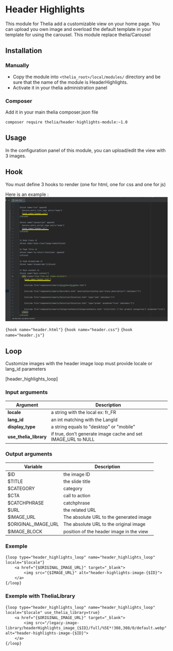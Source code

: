 # Header Highlights

This module for Thelia add a customizable view on your home page.
You can upload you own image and overload the default template in your template for using the carousel.
This module replace thelia/Carousel

## Installation

### Manually

* Copy the module into ```<thelia_root>/local/modules/``` directory and be sure that the name of the module is HeaderHighlights.
* Activate it in your thelia administration panel

### Composer

Add it in your main thelia composer.json file

```
composer require thelia/header-highlights-module:~1.0
```

## Usage

In the configuration panel of this module, you can upload/edit the view with 3 images.

## Hook
You must define 3 hooks to render (one for html, one for css and one for js)

Here is an example : 
![](img/hook_example.png)

`{hook name="header.html"}`
`{hook name="header.css"}`
`{hook name="header.js"}`

## Loop

Customize images with the header image loop
must provide locale or lang_id parameters

[header_highlights_loop]

### Input arguments

| Argument               | Description                                                   |
|------------------------|---------------------------------------------------------------|
| **locale**             | a string with the local ex: fr_FR                             |
| **lang_id**            | an int matching with the LangId                               |
| **display_type**       | a string equals to "desktop" or "mobile"                      |
| **use_thelia_library** | if true, don't generate image cache and set IMAGE_URL to NULL |

### Output arguments

| Variable             | Description                              |
|----------------------|------------------------------------------|
| $ID                  | the image ID                             |
| $TITLE               | the slide title                          |
| $CATEGORY            | category                                 |
| $CTA                 | call to action                           |
| $CATCHPHRASE         | catchphrase                              |
| $URL                 | the related URL                          |
| $IMAGE_URL           | The absolute URL to the generated image  |
| $ORIGINAL_IMAGE_URL  | The absolute URL to the original image   |
| $IMAGE_BLOCK         | position of the header image in the view |

### Exemple

```
{loop type="header_highlights_loop" name="header_highlights_loop" locale="$locale"}
    <a href="{$ORIGINAL_IMAGE_URL}" target="_blank">
        <img src="{$IMAGE_URL}" alt="header-highlights-image-{$ID}">
    </a>
{/loop}
```

### Exemple with TheliaLibrary

```
{loop type="header_highlights_loop" name="header_highlights_loop" locale="$locale" use_thelia_library=true}
    <a href="{$ORIGINAL_IMAGE_URL}" target="_blank">
        <img src="/legacy-image-library/headerHighlights_image_{$ID}/full/%5E*!308,308/0/default.webp" alt="header-highlights-image-{$ID}">
    </a>
{/loop}
```
